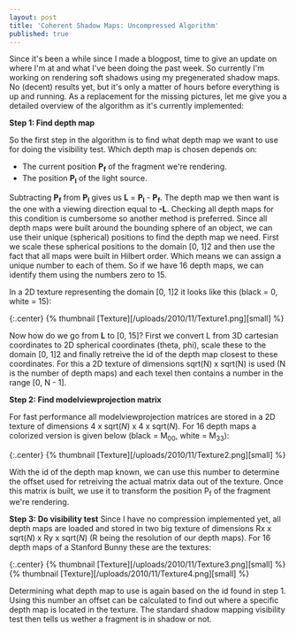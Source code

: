 ```yaml
---
layout: post
title: 'Coherent Shadow Maps: Uncompressed Algorithm'
published: true
---
```


Since it's been a while since I made a blogpost, time to give an update on where I'm at and what I've been doing the past week. So currently I'm working on rendering soft shadows using my pregenerated shadow maps. No (decent) results yet, but it's only a matter of hours before everything is up and running. As a replacement for the missing pictures, let me give you a detailed overview of the algorithm as it's currently implemented:

**Step 1: Find depth map**

So the first step in the algorithm is to find what depth map we want to use for doing the visibility test. Which depth map is chosen depends on:
- The current position **P<sub>f</sub>** of the fragment we're rendering.
- The position **P<sub>l</sub>** of the light source.

Subtracting **P<sub>f</sub>** from **P<sub>l</sub>** gives us **L** = **P<sub>l</sub>** - **P<sub>f</sub>**. The depth map we then want is the one with a viewing direction equal to **-L**. Checking all depth maps for this condition is cumbersome so another method is preferred. Since all depth maps were built around the bounding sphere of an object, we can use their unique (spherical) positions to find the depth map we need. First we scale these spherical positions to the domain [0, 1]2 and then use the fact that all maps were built in Hilbert order. Which means we can assign a unique number to each of them. So if we have 16 depth maps, we can identify them using the numbers zero to 15.

In a 2D texture representing the domain [0, 1]2 it looks like this (black = 0, white = 15):

{:.center}
{% thumbnail [Texture][/uploads/2010/11/Texture1.png][small] %}

Now how do we go from <strong>L</strong> to [0, 15]? First we convert L from 3D cartesian coordinates to 2D spherical coordinates (theta, phi), scale these to the domain [0, 1]2 and finally retreive the id of the depth map closest to these coordinates. For this a 2D texture of dimensions sqrt(N) x sqrt(N) is used (N is the number of depth maps) and each texel then contains a number in the range [0, N - 1].

**Step 2: Find modelviewprojection matrix**

For fast performance all modelviewprojection matrices are stored in a 2D texture of dimensions 4 x sqrt(*N*) x 4 x sqrt(*N*). For 16 depth maps a colorized version is given below (black = M<sub>00</sub>, white = M<sub>33</sub>):

{:.center}
{% thumbnail [Texture][/uploads/2010/11/Texture2.png][small] %}

With the id of the depth map known, we can use this number to determine the offset used for retreiving the actual matrix data out of the texture. Once this matrix is built, we use it to transform the position P<sub>f</sub> of the fragment we're rendering.

**Step 3: Do visibility test**
Since I have no compression implemented yet, all depth maps are loaded and stored in two big texture of dimensions Rx x sqrt(*N*) x Ry x sqrt(*N*) (R being the resolution of our depth maps). For 16 depth maps of a Stanford Bunny these are the textures:

{:.center}
{% thumbnail [Texture][/uploads/2010/11/Texture3.png][small] %}
{% thumbnail [Texture][/uploads/2010/11/Texture4.png][small] %}

Determining what depth map to use is again based on the id found in step 1. Using this number an offset can be calculated to find out where a specific depth map is located in the texture. The standard shadow mapping visibility test then tells us wether a fragment is in shadow or not.
